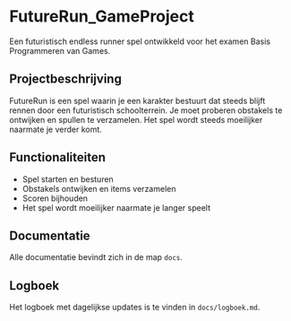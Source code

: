 # FutureRun_GameProject

Een futuristisch endless runner spel ontwikkeld voor het examen Basis Programmeren van Games.

## Projectbeschrijving
FutureRun is een spel waarin je een karakter bestuurt dat steeds blijft rennen door een futuristisch schoolterrein. Je moet proberen obstakels te ontwijken en spullen te verzamelen. Het spel wordt steeds moeilijker naarmate je verder komt.

## Functionaliteiten
- Spel starten en besturen
- Obstakels ontwijken en items verzamelen
- Scoren bijhouden
- Het spel wordt moeilijker naarmate je langer speelt

## Documentatie
Alle documentatie bevindt zich in de map `docs`.

## Logboek
Het logboek met dagelijkse updates is te vinden in `docs/logboek.md`.
